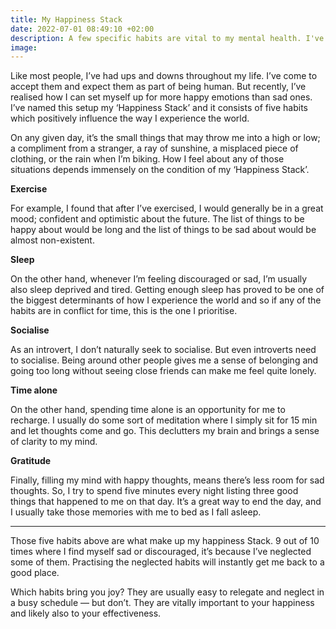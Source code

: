 ```yaml
---
title: My Happiness Stack
date: 2022-07-01 08:49:10 +02:00
description: A few specific habits are vital to my mental health. I've identified them and practice them everyday. Together, they make up my 'Happiness Stack'.
image:
---
```


Like most people, I’ve had ups and downs throughout my life. I’ve come to accept them and expect them as part of being human. But recently, I’ve realised how I can set myself up for more happy emotions than sad ones. I’ve named this setup my ‘Happiness Stack’ and it consists of five habits which positively influence the way I experience the world.

On any given day, it’s the small things that may throw me into a high or low; a compliment from a stranger, a ray of sunshine, a misplaced piece of clothing, or the rain when I’m biking. How I feel about any of those situations depends immensely on the condition of my ‘Happiness Stack’.

**Exercise**

For example, I found that after I’ve exercised, I would generally be in a great mood; confident and optimistic about the future. The list of things to be happy about would be long and the list of things to be sad about would be almost non-existent. 

**Sleep**

On the other hand, whenever I’m feeling discouraged or sad, I’m usually also sleep deprived and tired. Getting enough sleep has proved to be one of the biggest determinants of how I experience the world and so if any of the habits are in conflict for time, this is the one I prioritise.

**Socialise**

As an introvert, I don’t naturally seek to socialise. But even introverts need to socialise. Being around other people gives me a sense of belonging and going too long without seeing close friends can make me feel quite lonely.

**Time alone**

On the other hand, spending time alone is an opportunity for me to recharge. I usually do some sort of meditation where I simply sit for 15 min and let thoughts come and go. This declutters my brain and brings a sense of clarity to my mind.

**Gratitude**

Finally, filling my mind with happy thoughts, means there’s less room for sad thoughts. So, I try to spend five minutes every night listing three good things that happened to me on that day. It’s a great way to end the day, and I usually take those memories with me to bed as I fall asleep.

---

Those five habits above are what make up my happiness Stack. 9 out of 10 times where I find myself sad or discouraged, it’s because I’ve neglected some of them. Practising the neglected habits will instantly get me back to a good place.

Which habits bring you joy? They are usually easy to relegate and neglect in a busy schedule — but don’t. They are vitally important to your happiness and likely also to your effectiveness.
